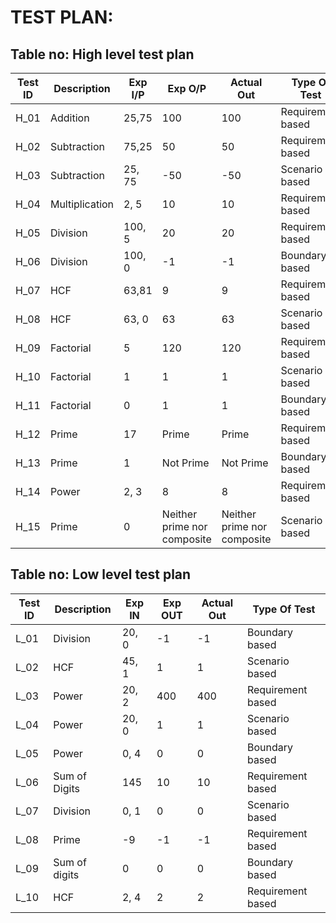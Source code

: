# TEST PLAN:

## Table no: High level test plan

| **Test ID** | **Description**                                              | **Exp I/P** | **Exp O/P** | **Actual Out** |**Type Of Test**  |    
|-------------|--------------------------------------------------------------|------------|-------------|----------------|------------------|
|  H_01       |Addition|  25,75| 100 | 100 |Requirement based |
|  H_02       |Subtraction|  75,25| 50 | 50 |Requirement based |
|  H_03       |Subtraction|  25, 75| -50 | -50 |Scenario based  |
|  H_04       |Multiplication|  2, 5| 10 | 10 |Requirement based |
|  H_05       |Division|  100, 5| 20 | 20 |Requirement based |
|  H_06       |Division|  100, 0| -1 | -1 |Boundary based |
|  H_07       |HCF| 63,81| 9 | 9 |Requirement based |
|  H_08       |HCF| 63, 0| 63 | 63 |Scenario based |
|  H_09       |Factorial|  5 | 120 | 120 |Requirement based |
|  H_10       |Factorial|  1 | 1 | 1 |Scenario based |
|  H_11       |Factorial|  0 | 1 | 1 |Boundary based |
|  H_12       |Prime|  17 | Prime | Prime |Requirement based |
|  H_13       |Prime|  1 | Not Prime | Not Prime |Boundary based |
|  H_14       |Power|  2, 3 | 8 | 8 |Requirement based |
|  H_15       |Prime|  0 | Neither prime nor composite | Neither prime nor composite |Scenario based |


## Table no: Low level test plan

| **Test ID** | **Description**                                              | **Exp IN** | **Exp OUT** | **Actual Out** |**Type Of Test**  |    
|-------------|--------------------------------------------------------------|------------|-------------|----------------|------------------|
|  L_01       | Division|  20, 0|-1|-1|Boundary based |
|  L_02       | HCF|  45, 1| 1|1|Scenario based |
|  L_03       | Power|  20, 2|400|400|Requirement based |
|  L_04       | Power|  20, 0|1|1|Scenario based |
|  L_05       | Power|  0, 4|0|0|Boundary based |
|  L_06       | Sum of Digits |  145|10|10|Requirement based |
|  L_07       | Division|  0, 1|0|0|Scenario based |
|  L_08       | Prime|  -9|-1|-1|Requirement based |
|  L_09       | Sum of digits|  0|0|0|Boundary based |
|  L_10       | HCF|  2, 4|2|2|Requirement based |
 
